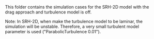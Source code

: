 This folder contains the simulation cases for the SRH-2D model with the drag approach and turbulence model is off. 

Note: In SRH-2D, when make the turbulence model to be laminar, the simulation will be unstable. Therefore, a very small turbulent model parameter is used ("ParabolicTurbulence 0.01").